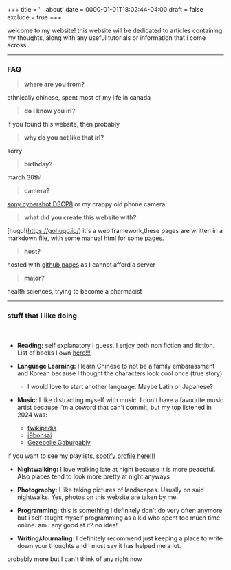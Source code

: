 +++
title = 'ㅤabout'
date = 0000-01-01T18:02:44-04:00
draft = false
exclude = true
+++


welcome to my website! this website will be dedicated to articles containing my thoughts, along with any useful tutorials or information that i come across.

____

### FAQ

> __where are you from?__

ethnically chinese, spent most of my life in canada

> __do i know you irl?__

if you found this website, then probably

> __why do you act like that irl?__

sorry

> __birthday?__

march 30th!

> __camera?__

[sony cybershot DSCP8](https://www.dpreview.com/products/sony/compacts/sony_dscp8/specifications) or my crappy old phone camera

> __what did you create this website with?__

[hugo!(https://gohugo.io/) it's a web framework,these pages are written in a markdown file, with some manual html for some pages. 

> __host?__

hosted with [github pages](https://pages.github.com/) as I cannot afford a server

> __major?__

health sciences, trying to become a pharmacist
____

### stuff that i like doing

ㅤ

- **Reading:** self explanatory I guess. I enjoy both non fiction and fiction. List of books I own [here!!!](/library)

- **Language Learning:** I learn Chinese to not be a family embarassment and Korean because I thought the characters look cool once (true story)
	- I would love to start another language. Maybe Latin or Japanese?

- **Music:** I like distracting myself with music. I don't have a favourite music artist because I'm a coward that can't commit, but my top listened in 2024 was:

  - [twikipedia](https://open.spotify.com/artist/2V8aJ7qCArKAmHAX7u81Sj?si=hTMZgmE_Q4yYITebnztC6Q)
  - [i9bonsai](https://open.spotify.com/artist/7dqb1363wqRxJw9RfgQeo3?si=VUQYdG5lRWKe6MNeomsItw)
  - [Gezebelle Gaburgably](https://open.spotify.com/artist/2dAr2VXRbboq3vymg20Jtw?si=8LPdGvoNSuqBnLatCHzzaA)

If you want to see my playlists, [spotify profile here!!!](https://open.spotify.com/user/1np8ok67bcb7imcaurqbeinm8?si=176dd7af90b14e2b)

- **Nightwalking:** I love walking late at night because it is more peaceful. Also places tend to look more pretty at night anyways

- **Photography:** I like taking pictures of landscapes. Usually on said nightwalks. Yes, photos on this website are taken by me.

- **Programming:** this is something I definitely don't do very often anymore but i self-taught myself programming as a kid who spent too much time online. am i any good at it? no idea!

- **Writing/Journaling:** I definitely recommend just keeping a place to write down your thoughts and I must say it has helped me a lot. 

probably more but I can't think of any right now
